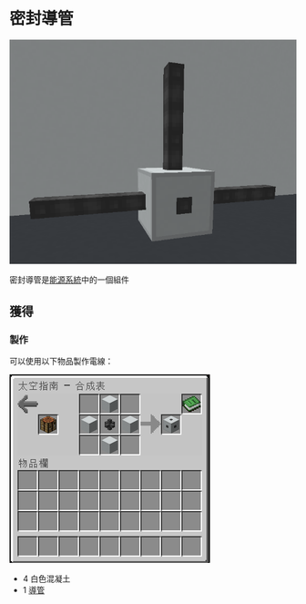 # 密封導管

![](<../.gitbook/assets/image (216) (1).png>)



密封導管是[能源系統](../space/energy-systems.md)中的一個組件

## 獲得

### 製作

可以使用以下物品製作電線：

![](<../.gitbook/assets/image (212) (1).png>)

* 4 白色混凝土
* 1 [導管](Conduit.md)

